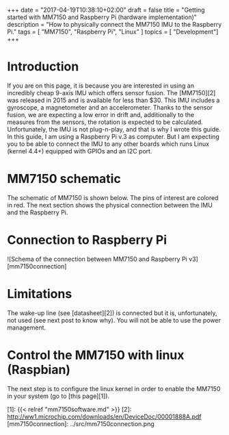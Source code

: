 +++
date        = "2017-04-19T10:38:10+02:00"
draft       = false
title       = "Getting started with MM7150 and Raspberry Pi (hardware implementation)"
description = "How to physically connect the MM7150 IMU to the Raspberry Pi."
tags        = [ "MM7150", "Raspberry Pi", "Linux" ]
topics      = [ "Development"]
+++

# Introduction
If you are on this page, it is because you are interested in using an incredibly cheap 9-axis IMU which offers sensor fusion. The [MM7150][2] was released in 2015 and is available for less than $30. This IMU includes a gyroscope, a magnetometer and an accelerometer. Thanks to the sensor fusion, we are expecting a low error in drift and, additionally to the measures from the sensors, the rotation is expected to be calculated. Unfortunately, the IMU is not plug-n-play, and that is why I wrote this guide. In this guide, I am using a Raspberry Pi v.3 as computer. But I am expecting you to be able to connect the IMU to any other boards which runs Linux (kernel 4.4+) equipped with GPIOs and an I2C port.

# MM7150 schematic
The schematic of MM7150 is shown below. The pins of interest are colored in red. The next section shows the physical connection between the IMU and the Raspberry Pi.
# Connection to Raspberry Pi
![Schema of the connection between MM7150 and Raspberry Pi v3][mm7150connection]

# Limitations
The wake-up line (see [datasheet][2]) is connected but it is, unfortunately, not used (see next post to know why). You will not be able to use the power management.

# Control the MM7150 with linux (Raspbian)
The next step is to configure the linux kernel in order to enable the MM7150 in your system (go to [this page][1]).

[1]: {{< relref "mm7150software.md" >}}
[2]: http://ww1.microchip.com/downloads/en/DeviceDoc/00001888A.pdf
[mm7150connection]: ../src/mm7150connection.png